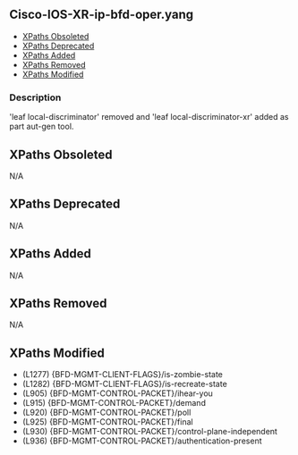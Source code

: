 ## Cisco-IOS-XR-ip-bfd-oper.yang

- [XPaths Obsoleted](#xpaths-obsoleted)
- [XPaths Deprecated](#xpaths-deprecated)
- [XPaths Added](#xpaths-added)
- [XPaths Removed](#xpaths-removed)
- [XPaths Modified](#xpaths-modified)

### Description

'leaf local-discriminator' removed and 'leaf local-discriminator-xr' added as part aut-gen tool.

## XPaths Obsoleted

N/A

## XPaths Deprecated

N/A

## XPaths Added

N/A

## XPaths Removed

N/A

## XPaths Modified

- (L1277)	{BFD-MGMT-CLIENT-FLAGS}/is-zombie-state
- (L1282)	{BFD-MGMT-CLIENT-FLAGS}/is-recreate-state
- (L905)	{BFD-MGMT-CONTROL-PACKET}/ihear-you
- (L915)	{BFD-MGMT-CONTROL-PACKET}/demand
- (L920)	{BFD-MGMT-CONTROL-PACKET}/poll
- (L925)	{BFD-MGMT-CONTROL-PACKET}/final
- (L930)	{BFD-MGMT-CONTROL-PACKET}/control-plane-independent
- (L936)	{BFD-MGMT-CONTROL-PACKET}/authentication-present

